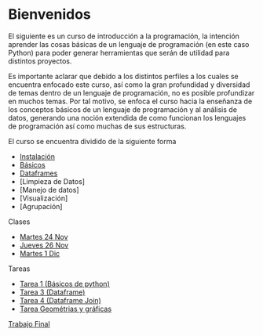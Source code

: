 # Bienvenidos

El siguiente es un curso de introducción a la programación, la intención aprender las cosas básicas de un lenguaje de programación (en este caso Python) para poder generar herramientas que serán de utilidad para distintos proyectos. 

Es importante aclarar que debido a los distintos perfiles a los cuales se encuentra enfocado este curso, así como la gran profundidad y diversidad de temas dentro de un lenguaje de programación, no es posible profundizar en muchos temas. Por tal motivo, se enfoca el curso hacia la enseñanza de los conceptos básicos de un lenguaje de programación y al análisis de datos, generando una noción extendida de como funcionan los lenguajes de programación así como muchas de sus estructuras.

El curso se encuentra dividido de la siguiente forma

* [Instalación](./Instalacion.html)
* [Básicos](./Basicos.html)
* [Dataframes](./Series_Dataframes.html)
* [Limpieza de Datos]
* [Manejo de datos]
* [Visualización]
* [Agrupación]



Clases
* [Martes 24 Nov](./Alumnos/Martes_24_11_2020.html)
* [Jueves 26 Nov](./Alumnos/Jueves_26_11_2020.html)
* [Martes 1 Dic](./Alumnos/Martes_1_12_2020.html )


Tareas 

* [Tarea 1 (Básicos de python)](./Tarea.html)
* [Tarea 3 (Dataframe)](./Tarea_dataframes_funciones.html)
* [Tarea 4 (Dataframe Join)](./Tarea4.html)
* [Tarea Geométrias y gráficas](./Tarea_graficas_geom.html)





[Trabajo Final](./Trabajo_final.html)

